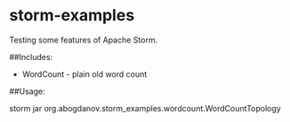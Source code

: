 storm-examples
==============

Testing some features of Apache Storm. 

##Includes:

* WordCount - plain old word count

##Usage:

storm jar <jarName> org.abogdanov.storm_examples.wordcount.WordCountTopology <inputFile>